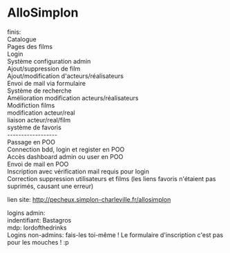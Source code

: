 # AlloSimplon

finis:<br/>
Catalogue<br/>
Pages des films<br/>
Login<br/>Système configuration admin<br/>
Ajout/suppression de film<br/>
Ajout/modification d'acteurs/réalisateurs<br/>
Envoi de mail via formulaire<br/>
Système de recherche<br/>
Amélioration modification acteurs/réalisateurs<br/>
Modifiction films<br/>
modification acteur/real<br>
liaison acteur/real/film<br>
système de favoris<br>
------------------<br>
Passage en POO<br>
Connection bdd, login et register en POO<br>
Accès dashboard admin ou user en POO<br>
Envoi de mail en POO<br>
Inscription avec vérification mail requis pour login<br>
Correction suppression utilisateurs et films (les liens favoris n'étaient pas suprimés, causant une erreur)<br>

lien site: http://pecheux.simplon-charleville.fr/allosimplon<br/>

logins admin:<br/>
indentifiant: Bastagros<br/>
mdp: lordofthedrinks<br/>
Logins non-admins: fais-les toi-même ! Le formulaire d'inscription c'est pas pour les mouches ! :p<br/>

